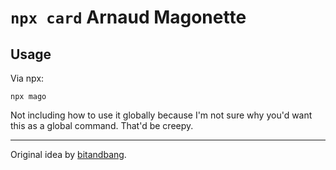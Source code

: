 # `npx card` Arnaud Magonette

## Usage

Via npx:
```
npx mago
```

Not including how to use it globally because I'm not sure why you'd want this as a global command. That'd be creepy.

* * *

Original idea by [bitandbang](https://github.com/bnb/bitandbang).
